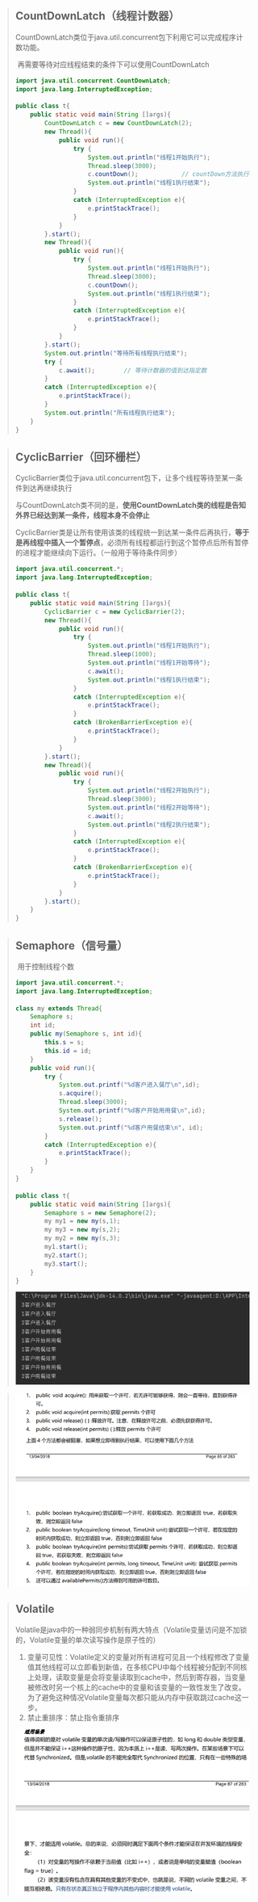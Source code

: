 > ## CountDownLatch（线程计数器）
>
> ​		CountDownLatch类位于java.util.concurrent包下利用它可以完成程序计数功能。
>
> ​		再需要等待对应线程结束的条件下可以使用CountDownLatch
>
> ```java
> import java.util.concurrent.CountDownLatch;
> import java.lang.InterruptedException;
> 
> public class t{
>     public static void main(String []args){
>         CountDownLatch c = new CountDownLatch(2);
>         new Thread(){
>             public void run(){
>                 try {
>                     System.out.println("线程1开始执行");
>                     Thread.sleep(3000);
>                     c.countDown();			// countDown方法执行标志c中计数器+1
>                     System.out.println("线程1执行结束");
>                 }
>                 catch (InterruptedException e){
>                     e.printStackTrace();
>                 }
>             }
>         }.start();
>         new Thread(){
>             public void run(){
>                 try {
>                     System.out.println("线程1开始执行");
>                     Thread.sleep(3000);
>                     c.countDown();
>                     System.out.println("线程1执行结束");
>                 }
>                 catch (InterruptedException e){
>                     e.printStackTrace();
>                 }
>             }
>         }.start();
>         System.out.println("等待所有线程执行结束");
>         try {
>             c.await();		// 等待计数器的值到达指定数
>         }
>         catch (InterruptedException e){
>             e.printStackTrace();
>         }
>         System.out.println("所有线程执行结束");
>     }
> }
> 
> 
> ```

> ## CyclicBarrier（回环栅栏）
>
> ​		CyclicBarrier类位于java.util.concurrent包下，让多个线程等待至某一条件到达再继续执行
>
> ​		与CountDownLatch类不同的是，**使用CountDownLatch类的线程是告知外界已经达到某一条件，线程本身不会停止**
>
> ​		CyclicBarrier类是让所有使用该类的线程统一到达某一条件后再执行，**等于是再线程中插入一个暂停点**，必须所有线程都运行到这个暂停点后所有暂停的进程才能继续向下运行。（一般用于等待条件同步）
>
> ```java
> import java.util.concurrent.*;
> import java.lang.InterruptedException;
> 
> public class t{
>     public static void main(String []args){
>         CyclicBarrier c = new CyclicBarrier(2);
>         new Thread(){
>             public void run(){
>                 try {
>                     System.out.println("线程1开始执行");
>                     Thread.sleep(1000);
>                     System.out.println("线程1开始等待");
>                     c.await();
>                     System.out.println("线程1执行结束");
>                 }
>                 catch (InterruptedException e){
>                     e.printStackTrace();
>                 }
>                 catch (BrokenBarrierException e){
>                     e.printStackTrace();
>                 }
>             }
>         }.start();
>         new Thread(){
>             public void run(){
>                 try {
>                     System.out.println("线程2开始执行");
>                     Thread.sleep(3000);
>                     System.out.println("线程2开始等待");
>                     c.await();
>                     System.out.println("线程2执行结束");
>                 }
>                 catch (InterruptedException e){
>                     e.printStackTrace();
>                 }
>                 catch (BrokenBarrierException e){
>                     e.printStackTrace();
>                 }
>             }
>         }.start();
>     }
> }
> ```

> ## Semaphore（信号量）
>
> ​		用于控制线程个数
>
> ```java
> import java.util.concurrent.*;
> import java.lang.InterruptedException;
> 
> class my extends Thread{
>     Semaphore s;
>     int id;
>     public my(Semaphore s, int id){
>         this.s = s;
>         this.id = id;
>     }
>     public void run(){
>         try {
>             System.out.printf("%d客户进入餐厅\n",id);
>             s.acquire();
>             Thread.sleep(3000);
>             System.out.printf("%d客户开始用用餐\n",id);
>             s.release();
>             System.out.printf("%d客户用餐结束\n", id);
>         }
>         catch (InterruptedException e){
>             e.printStackTrace();
>         }
>     }
> }
> 
> public class t{
>     public static void main(String []args){
>         Semaphore s = new Semaphore(2);
>         my my1 = new my(s,1);
>         my my3 = new my(s,2);
>         my my2 = new my(s,3);
>         my1.start();
>         my2.start();
>         my3.start();
>     }
> }
> 
> ```
>
> ![image-20210809143851992](image\image-20210809143851992.png)

> ![image-20210809144200038](image\image-20210809144200038.png)

> ## Volatile
>
> ​		Volatile是java中的一种弱同步机制有两大特点（Volatile变量访问是不加锁的，Volatile变量的单次读写操作是原子性的）
>
> 1. 变量可见性：Volatile定义的变量对所有进程可见且一个线程修改了变量值其他线程可以立即看到新值，在多核CPU中每个线程被分配到不同核上处理，读取变量是会将变量读取到cache中，然后到寄存器，当变量被修改时另一个核上的cache中的变量和该变量的一致性发生了改变。为了避免这种情况Volatile变量每次都只能从内存中获取跳过cache这一步。
> 2. 禁止重排序：禁止指令重排序
>
> ![image-20210809145712216](image\image-20210809145712216.png)